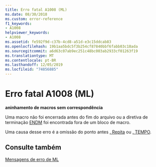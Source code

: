 ```yaml
---
title: Erro fatal A1008 (ML)
ms.date: 08/30/2018
ms.custom: error-reference
f1_keywords:
- A1008
helpviewer_keywords:
- A1008
ms.assetid: fe592f9d-c37b-4cd8-a51d-e3c15ddcab83
ms.openlocfilehash: 19b1aa5bdc5f3b254cf87840bbf6fabb03c18ada
ms.sourcegitcommit: a6d63c07ab9ec251c48bc003ab2933cf01263f19
ms.translationtype: MT
ms.contentlocale: pt-BR
ms.lasthandoff: 12/05/2019
ms.locfileid: "74856885"
---
```

# <a name="ml-fatal-error-a1008"></a>Erro fatal A1008 (ML)

**aninhamento de macros sem correspondência**

Uma macro não foi encerrada antes do fim do arquivo ou a diretiva de terminação [ENDM](../../assembler/masm/endm.md) foi encontrada fora de um bloco de macro.

Uma causa desse erro é a omissão do ponto antes [. Repita](../../assembler/masm/dot-repeat.md) ou [. TEMPO](../../assembler/masm/dot-while.md).

## <a name="see-also"></a>Consulte também

[Mensagens de erro de ML](../../assembler/masm/ml-error-messages.md)<br/>